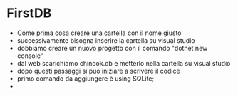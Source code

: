 # FirstDB
- Come prima cosa creare una cartella con il nome giusto
- successivamente bisogna inserire la cartella su visual studio
- dobbiamo creare un nuovo progetto con il comando "dotnet new console"
- dal web scarichiamo chinook.db e metterlo nella cartella su visual studio
- dopo questi passaggi si può iniziare a scrivere il codice
- primo comando da aggiungere è using SQLite;
- 

